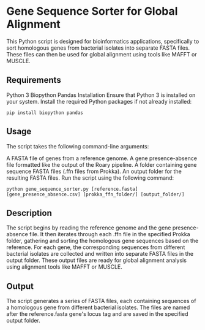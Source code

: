 # Gene Sequence Sorter for Global Alignment
This Python script is designed for bioinformatics applications, specifically to sort homologous genes from bacterial isolates into separate FASTA files. These files can then be used for global alignment using tools like MAFFT or MUSCLE.

## Requirements
Python 3
Biopython
Pandas
Installation
Ensure that Python 3 is installed on your system.
Install the required Python packages if not already installed:

```pip install biopython pandas```

## Usage
The script takes the following command-line arguments:

A FASTA file of genes from a reference genome.
A gene presence-absence file formatted like the output of the Roary pipeline.
A folder containing gene sequence FASTA files (.ffn files from Prokka).
An output folder for the resulting FASTA files.
Run the script using the following command:

```python gene_sequence_sorter.py [reference.fasta] [gene_presence_absence.csv] [prokka_ffn_folder/] [output_folder/]```

## Description

The script begins by reading the reference genome and the gene presence-absence file.
It then iterates through each .ffn file in the specified Prokka folder, gathering and sorting the homologous gene sequences based on the reference.
For each gene, the corresponding sequences from different bacterial isolates are collected and written into separate FASTA files in the output folder.
These output files are ready for global alignment analysis using alignment tools like MAFFT or MUSCLE.

## Output

The script generates a series of FASTA files, each containing sequences of a homologous gene from different bacterial isolates.
The files are named after the reference.fasta gene's locus tag and are saved in the specified output folder.
